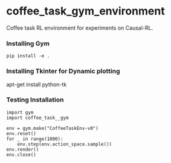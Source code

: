 # coffee_task_gym_environment
Coffee task RL environment for experiments on Causal-RL.

### Installing Gym

`pip install -e .`

### Installing Tkinter for Dynamic plotting
apt-get install python-tk

### Testing Installation
```
import gym
import coffee_task__gym

env = gym.make("CoffeeTaskEnv-v0")
env.reset()
for _ in range(1000):
    env.step(env.action_space.sample())
env.render()
env.close()
```
